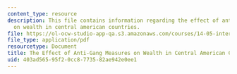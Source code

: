 ```yaml
---
content_type: resource
description: This file contains information regarding the effect of anti-gang measures
  on wealth in central american countries.
file: https://ol-ocw-studio-app-qa.s3.amazonaws.com/courses/14-05-intermediate-macroeconomics-spring-2013/403ad56595f20cc8773582ae942e0ee1_MIT14_05S13_antigang.pdf
file_type: application/pdf
resourcetype: Document
title: The Effect of Anti-Gang Measures on Wealth in Central American Countries
uid: 403ad565-95f2-0cc8-7735-82ae942e0ee1
---
```

